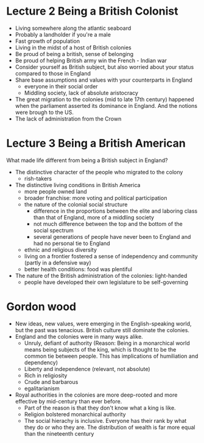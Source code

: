 # Lecture 2 Being a British Colonist

- Living somewhere along the atlantic seaboard
- Probably a landholder if you're a male
- Fast growth of population
- Living in the midst of a host of British colonies
- Be proud of being a british, sense of belonging
- Be proud of helping British army win the French - Indian war
- Consider yourself as British subject, but also worried about your status compared to those in England
- Share base assumptions and values with your counterparts in England
  - everyone in their social order
  - Middling society, lack of absolute aristocracy
- The great migration to the colonies (mid to late 17th century) happened when the parliament asserted its dominance in England. And the notions were brough to the US.
- The lack of administration from the Crown


# Lecture 3 Being a British American

What made life different from being a British subject in England?

- The distinctive character of the people who migrated to the colony
  - rish-takers
- The distinctive living conditions in British America
  - more people owned land
  - broader franchise: more voting and political participation
  - the nature of the colonial social structure
    - difference in the proportions between the elite and laboring class than that of England, more of a middling society
    - not much difference between the top and the bottom of the social spectrum
    - several generations of people have never been to England and had no personal tie to England
  - ethnic and religious diversity
  - living on a frontier fostered a sense of independency and community (partly in a defensive way)
  - better health conditions: food was plentiful
- The nature of the British administration of the colonies: light-handed
  - people have developed their own legislature to be self-governing




# Gordon wood

- New ideas, new values, were emerging in the English-speaking world, but the past was tenacious. British culture still dominate the colonies.
- England and the colonies were in many ways alike. 
  - Unruly, defiant of authority (Reason: Being in a monarchical world means being subjects of the king, which is thought to be the common tie between people. This has implications of humiliation and dependency)
  - Liberty and independence (relevant, not absolute)
  - Rich in religiosity
  - Crude and barbarous
  - egalitarianism
- Royal authorities in the colonies are more deep-rooted and more effective by mid-century than ever before.
  - Part of the reason is that they don't know what a king is like. 
  - Religion bolstered monarchical authority
  - The social hierachy is inclusive. Everyone has their rank by what they do or who they are. The distribution of wealth is far more equal than the nineteenth century